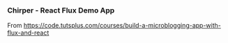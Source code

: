 ### Chirper - React Flux Demo App

From https://code.tutsplus.com/courses/build-a-microblogging-app-with-flux-and-react
